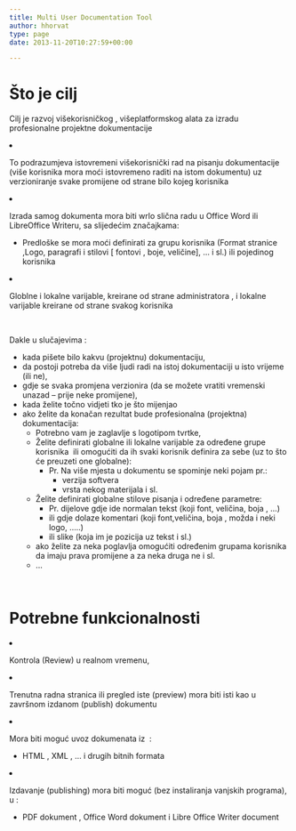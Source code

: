 ```yaml
---
title: Multi User Documentation Tool
author: hhorvat
type: page
date: 2013-11-20T10:27:59+00:00

---
```

# Što je cilj

Cilj je razvoj višekorisničkog , višeplatformskog alata za izradu profesionalne projektne dokumentacije

<li dir="ltr">
  <p dir="ltr">
    To podrazumjeva istovremeni višekorisnički rad na pisanju dokumentacije (više korisnika mora moći istovremeno raditi na istom dokumentu) uz verzioniranje svake promijene od strane bilo kojeg korisnika
  </p>
</li>

<li dir="ltr">
  <p dir="ltr">
    Izrada samog dokumenta mora biti wrlo slična radu u Office Word ili LibreOffice Writeru, sa slijedećim značajkama:
  </p>
  
  <ul>
    <li dir="ltr">
      <p dir="ltr">
        Predloške se mora moći definirati za grupu korisnika (Format stranice ,Logo, paragrafi i stilovi [ fontovi , boje, veličine], &#8230; i sl.) ili pojedinog korisnika
      </p>
    </li>
  </ul>
</li>

<li dir="ltr">
  <p dir="ltr">
    Globlne i lokalne varijable, kreirane od strane administratora , i lokalne varijable kreirane od strane svakog korisnika
  </p>
</li>

&nbsp;

Dakle u slučajevima :

  * kada pišete bilo kakvu (projektnu) dokumentaciju,
  * da postoji potreba da više ljudi radi na istoj dokumentaciji u isto vrijeme (ili ne),
  * gdje se svaka promjena verzionira (da se možete vratiti vremenski unazad &#8211; prije neke promijene),
  * kada želite točno vidjeti tko je što mijenjao
  * ako želite da konačan rezultat bude profesionalna (projektna) dokumentacija: 
      * Potrebno vam je zaglavlje s logotipom tvrtke,
      * Želite definirati globalne ili lokalne varijable za određene grupe korisnika  ili omogućiti da ih svaki korisnik definira za sebe (uz to što će preuzeti one globalne): 
          * Pr. Na više mjesta u dokumentu se spominje neki pojam pr.: 
              * verzija softvera
              * vrsta nekog materijala i sl.
      * Želite definirati globalne stilove pisanja i određene parametre: 
          * Pr. dijelove gdje ide normalan tekst (koji font, veličina, boja , &#8230;)
          * ili gdje dolaze komentari (koji font,veličina, boja , možda i neki logo, &#8230;..)
          * ili slike (koja im je pozicija uz tekst i sl.)
      * ako želite za neka poglavlja omogućiti određenim grupama korisnika da imaju prava promijene a za neka druga ne i sl.
      * &#8230;

&nbsp;

# Potrebne funkcionalnosti

<li dir="ltr">
  <p dir="ltr">
    Kontrola (Review) u realnom vremenu,
  </p>
</li>

<li dir="ltr">
  <p dir="ltr">
    Trenutna radna stranica ili pregled iste (preview) mora biti isti kao u završnom izdanom (publish) dokumentu
  </p>
</li>

<li dir="ltr">
  <p dir="ltr">
    Mora biti moguć uvoz dokumenata iz  :
  </p>
  
  <ul>
    <li dir="ltr">
      <p dir="ltr">
        HTML , XML , … i drugih bitnih formata
      </p>
    </li>
  </ul>
</li>

<li dir="ltr">
  <p dir="ltr">
    Izdavanje (publishing) mora biti moguć (bez instaliranja vanjskih programa), u :
  </p>
  
  <ul>
    <li dir="ltr">
      <p dir="ltr">
        PDF dokument , Office Word dokument i Libre Office Writer document
      </p>
    </li>
  </ul>
</li>

&nbsp;